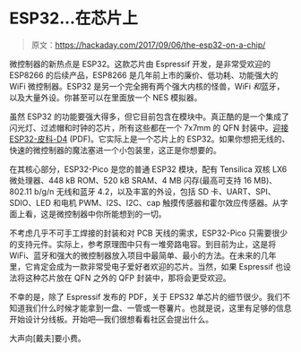 # ESP32…在芯片上

> 原文：<https://hackaday.com/2017/09/06/the-esp32-on-a-chip/>

微控制器的新热点是 ESP32。这款芯片由 Espressif 开发，是非常受欢迎的 ESP8266 的后续产品，ESP8266 是几年前上市的廉价、低功耗、功能强大的 WiFi 微控制器。ESP32 是另一个完全拥有两个强大内核的怪兽，WiFi *和*蓝牙，以及大量外设。你甚至可以在里面放一个 NES 模拟器。

虽然 ESP32 的功能要强大得多，但它目前包含在模块中。真正酷的是一个集成了闪光灯、过滤帽和时钟的芯片，所有这些都在一个 7x7mm 的 QFN 封装中。[迎接 ESP32-皮科-D4](http://espressif.com/sites/default/files/documentation/esp32-pico-d4_datasheet_en.pdf) (PDF)。它实际上是一个芯片上的 ESP32。如果你想把无线的、快速的微控制器的魔法塞进一个小包装里，这正是你想要的。

在其核心部分，ESP32-Pico 是您的普通 ESP32 模块，配有 Tensilica 双核 LX6 微处理器、448 kB ROM、520 kB SRAM、4 MB 闪存(最高可支持 16 MB)、802.11 b/g/n 无线和蓝牙 4.2，以及丰富的外设，包括 SD 卡、UART、SPI、SDIO、LED 和电机 PWM、I2S、I2C、cap 触摸传感器和霍尔效应传感器。从字面上看，这是微控制器中你所能想到的一切。

不考虑几乎不可手工焊接的封装和对 PCB 天线的需求，ESP32-Pico 只需要很少的支持元件。实际上，参考原理图中只有一堆旁路电容。到目前为止，这是将 WiFi、蓝牙和强大的微控制器放入项目中最简单、最小的方法。在未来的几年里，它肯定会成为一款非常受电子爱好者欢迎的芯片。当然，如果 Espressif 也设法将这种芯片放在 QFN 之外的 QFP 封装中，那将会更受欢迎。

不幸的是，除了 Espressif 发布的 PDF，关于 EPS32 单芯片的细节很少。我们不知道我们什么时候才能拿到一盘、一管或一卷薯片。也就是说，这里有足够的信息开始设计分线板。开始吧—我们很想看看社区会提出什么。

大声向[戴夫]要小费。